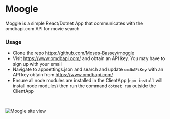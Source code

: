 # Moogle

<p>
  Moggle is a simple React/Dotnet App that communicates with the omdbapi.com API for movie search
<p>

### Usage

 - Clone the repo https://github.com/Moses-Bassey/moggle
 - Visit https://www.omdbapi.com/ and obtain an API key. You may have to sign up with your email
 - Navigate to appsettings.json and search and update `omdbAPiKey` with an API key obtain from https://www.omdbapi.com/
 - Ensure all node modules are installed in the ClientApp (`npm install` will install node modules) then run the command `dotnet run` outside the ClientApp

<br>

![Moogle site view](https://i.ibb.co/QnxJw2T/Screenshot-2024-01-17-at-7-34-15-AM.png)
